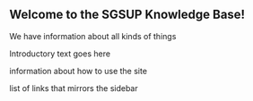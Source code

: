 ## Welcome to the SGSUP Knowledge Base!

We have information about all kinds of things

Introductory text goes here

information about how to use the site

list of links that mirrors the sidebar
